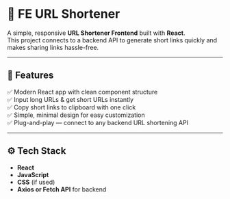# 🔗 FE URL Shortener

A simple, responsive **URL Shortener Frontend** built with **React**.  
This project connects to a backend API to generate short links quickly and makes sharing links hassle-free.

---

## 🚀 Features

✅ Modern React app with clean component structure  
✅ Input long URLs & get short URLs instantly  
✅ Copy short links to clipboard with one click  
✅ Simple, minimal design for easy customization  
✅ Plug-and-play — connect to any backend URL shortening API

---

## ⚙️ Tech Stack

- **React**
- **JavaScript**
- **CSS** (if used)
- **Axios or Fetch API** for backend
